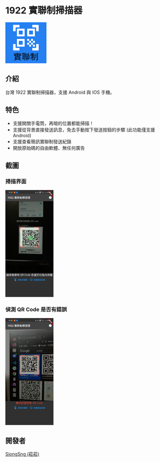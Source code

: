 # 1922 實聯制掃描器

![logo](https://github.com/SiongSng/1922-SMS-Tool/blob/main/assets/logo.png?raw=true)
## 介紹
台灣 1922 實聯制掃描器，支援 Android 與 IOS 手機。 

## 特色
- 支援開關手電筒，再暗的位置都能掃描！
- 支援從背景直接發送訊息，免去手動按下發送按鈕的步驟 (此功能僅支援 Android)
- 支援查看簡訊實聯制發送紀錄
- 開放原始碼的自由軟體、無任何廣告

## 截圖
### 掃描界面
<p>
    <img src="https://github.com/SiongSng/1922-SMS-Tool/raw/main/screenshots/1.jpg" width=150 />
</p>

### 偵測 QR Code 是否有錯誤
<p>
    <img src="https://github.com/SiongSng/1922-SMS-Tool/raw/main/screenshots/2.jpg" width=150 />
</p>

## 開發者
[SiongSng (菘菘)](https://github.com/SiongSng)